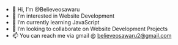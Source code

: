 - 👋 Hi, I’m @Believeosawaru
- 👀 I’m interested in Website Development
- 🌱 I’m currently learning JavaScript
- 💞️ I’m looking to collaborate on Website Development Projects
- 📫 You can reach me via gmail @ believeosawaru2@gmail.com

<!---
Believeosawaru/Believeosawaru is a ✨ special ✨ repository because its `README.md` (this file) appears on your GitHub profile.
You can click the Preview link to take a look at your changes.
--->
